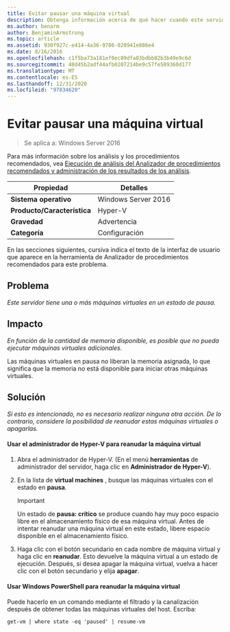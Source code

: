 ```yaml
---
title: Evitar pausar una máquina virtual
description: Obtenga información acerca de qué hacer cuando este servidor tiene una o más máquinas virtuales en un estado de pausa.
ms.author: benarm
author: BenjaminArmstrong
ms.topic: article
ms.assetid: 930f927c-e414-4a36-9786-028941e886e4
ms.date: 8/16/2016
ms.openlocfilehash: c1f5ba73a181ef0ec89dfa83bdbb82b3b49e9c6d
ms.sourcegitcommit: 48d45b2adf44afb0207214be9c57fe589360d177
ms.translationtype: MT
ms.contentlocale: es-ES
ms.lasthandoff: 12/31/2020
ms.locfileid: "97834620"
---
```

# <a name="avoid-pausing-a-virtual-machine"></a>Evitar pausar una máquina virtual

>Se aplica a: Windows Server 2016

Para más información sobre los análisis y los procedimientos recomendados, vea [Ejecución de análisis del Analizador de procedimientos recomendados y administración de los resultados de los análisis](https://go.microsoft.com/fwlink/p/?LinkID=223177).

|Propiedad|Detalles|
|-|-|
|**Sistema operativo**|Windows Server 2016|
|**Producto/Característica**|Hyper-V|
|**Gravedad**|Advertencia|
|**Categoría**|Configuración|

En las secciones siguientes, cursiva indica el texto de la interfaz de usuario que aparece en la herramienta de Analizador de procedimientos recomendados para este problema.

## <a name="issue"></a>Problema

*Este servidor tiene una o más máquinas virtuales en un estado de pausa.*

## <a name="impact"></a>Impacto

*En función de la cantidad de memoria disponible, es posible que no pueda ejecutar máquinas virtuales adicionales.*

Las máquinas virtuales en pausa no liberan la memoria asignada, lo que significa que la memoria no está disponible para iniciar otras máquinas virtuales.

## <a name="resolution"></a>Solución

*Si esto es intencionado, no es necesario realizar ninguna otra acción. De lo contrario, considere la posibilidad de reanudar estas máquinas virtuales o apagarlas.*

#### <a name="use-hyper-v-manager-to-resume-the-virtual-machine"></a>Usar el administrador de Hyper-V para reanudar la máquina virtual

1.  Abra el administrador de Hyper-V. (En el menú **herramientas** de administrador del servidor, haga clic en **Administrador de Hyper-V**).

2.  En la lista de **virtual machines** , busque las máquinas virtuales con el estado en **pausa**.

    > [!IMPORTANT]
    > Un estado de **pausa: crítico** se produce cuando hay muy poco espacio libre en el almacenamiento físico de esa máquina virtual. Antes de intentar reanudar una máquina virtual en este estado, libere espacio disponible en el almacenamiento físico.

3.  Haga clic con el botón secundario en cada nombre de máquina virtual y haga clic en **reanudar**. Esto devuelve la máquina virtual a un estado de ejecución. Después, si desea apagar la máquina virtual, vuelva a hacer clic con el botón secundario y elija **apagar**.

#### <a name="use-windows-powershell-to-resume-the-virtual-machine"></a>Usar Windows PowerShell para reanudar la máquina virtual

Puede hacerlo en un comando mediante el filtrado y la canalización después de obtener todas las máquinas virtuales del host. Escriba:

```
get-vm | where state -eq 'paused' | resume-vm
```



